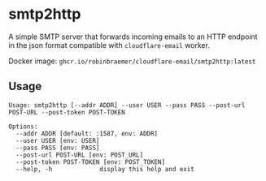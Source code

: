 # smtp2http

A simple SMTP server that forwards incoming emails to an HTTP endpoint in
the json format compatible with `cloudflare-email` worker.

Docker image: `ghcr.io/robinbraemer/cloudflare-email/smtp2http:latest`

## Usage

```shell
Usage: smtp2http [--addr ADDR] --user USER --pass PASS --post-url POST-URL --post-token POST-TOKEN

Options:
  --addr ADDR [default: :1587, env: ADDR]
  --user USER [env: USER]
  --pass PASS [env: PASS]
  --post-url POST-URL [env: POST_URL]
  --post-token POST-TOKEN [env: POST_TOKEN]
  --help, -h             display this help and exit
```
